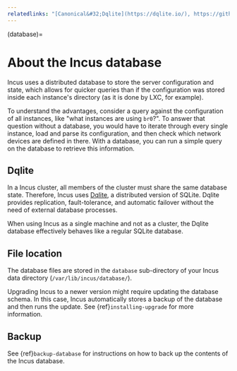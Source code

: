 ```yaml
---
relatedlinks: "[Canonical&#32;Dqlite](https://dqlite.io/), https://github.com/canonical/dqlite"
---
```


(database)=
# About the Incus database

Incus uses a distributed database to store the server configuration and state, which allows for quicker queries than if the configuration was stored inside each instance's directory (as it is done by LXC, for example).

To understand the advantages, consider a query against the configuration of all instances, like "what instances are using `br0`?".
To answer that question without a database, you would have to iterate through every single instance, load and parse its configuration, and then check which network devices are defined in there.
With a database, you can run a simple query on the database to retrieve this information.

## Dqlite

In a Incus cluster, all members of the cluster must share the same database state.
Therefore, Incus uses [Dqlite](https://dqlite.io/), a distributed version of SQLite.
Dqlite  provides replication, fault-tolerance, and automatic failover without the need of external database processes.

When using Incus as a single machine and not as a cluster, the Dqlite database effectively behaves like a regular SQLite database.

## File location

The database files are stored in the `database` sub-directory of your Incus data directory (`/var/lib/incus/database/`).

Upgrading Incus to a newer version might require updating the database schema.
In this case, Incus automatically stores a backup of the database and then runs the update.
See {ref}`installing-upgrade` for more information.

## Backup

See {ref}`backup-database` for instructions on how to back up the contents of the Incus database.
